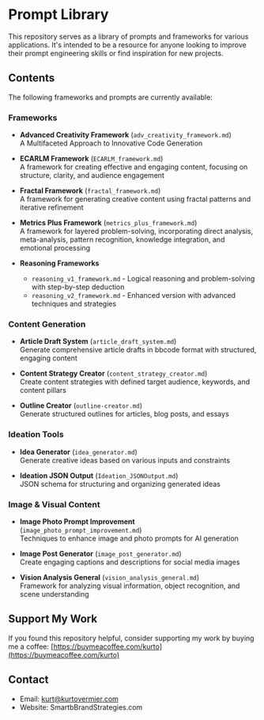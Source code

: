 # Prompt Library

This repository serves as a library of prompts and frameworks for various applications. It's intended to be a resource for anyone looking to improve their prompt engineering skills or find inspiration for new projects.

## Contents

The following frameworks and prompts are currently available:

### Frameworks
- **Advanced Creativity Framework** (`adv_creativity_framework.md`)  
  A Multifaceted Approach to Innovative Code Generation

- **ECARLM Framework** (`ECARLM_framework.md`)  
  A framework for creating effective and engaging content, focusing on structure, clarity, and audience engagement

- **Fractal Framework** (`fractal_framework.md`)  
  A framework for generating creative content using fractal patterns and iterative refinement

- **Metrics Plus Framework** (`metrics_plus_framework.md`)  
  A framework for layered problem-solving, incorporating direct analysis, meta-analysis, pattern recognition, knowledge integration, and emotional processing

- **Reasoning Frameworks**
  - `reasoning_v1_framework.md` - Logical reasoning and problem-solving with step-by-step deduction
  - `reasoning_v2_framework.md` - Enhanced version with advanced techniques and strategies

### Content Generation
- **Article Draft System** (`article_draft_system.md`)  
  Generate comprehensive article drafts in bbcode format with structured, engaging content

- **Content Strategy Creator** (`content_strategy_creator.md`)  
  Create content strategies with defined target audience, keywords, and content pillars

- **Outline Creator** (`outline-creator.md`)  
  Generate structured outlines for articles, blog posts, and essays

### Ideation Tools
- **Idea Generator** (`idea_generator.md`)  
  Generate creative ideas based on various inputs and constraints

- **Ideation JSON Output** (`Ideation_JSONOutput.md`)  
  JSON schema for structuring and organizing generated ideas

### Image & Visual Content
- **Image Photo Prompt Improvement** (`image_photo_prompt_improvement.md`)  
  Techniques to enhance image and photo prompts for AI generation

- **Image Post Generator** (`image_post_generator.md`)  
  Create engaging captions and descriptions for social media images

- **Vision Analysis General** (`vision_analysis_general.md`)  
  Framework for analyzing visual information, object recognition, and scene understanding

## Support My Work

If you found this repository helpful, consider supporting my work by buying me a coffee: [https://buymeacoffee.com/kurto](https://buymeacoffee.com/kurto)

## Contact

- Email: kurt@kurtovermier.com
- Website: SmartbBrandStrategies.com
